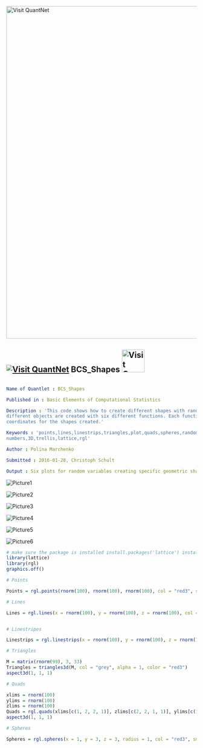 
[<img src="https://github.com/QuantLet/Styleguide-and-FAQ/blob/master/pictures/banner.png" width="880" alt="Visit QuantNet">](http://quantlet.de/index.php?p=info)

## [<img src="https://github.com/QuantLet/Styleguide-and-Validation-procedure/blob/master/pictures/qloqo.png" alt="Visit QuantNet">](http://quantlet.de/) **BCS_Shapes** [<img src="https://github.com/QuantLet/Styleguide-and-Validation-procedure/blob/master/pictures/QN2.png" width="60" alt="Visit QuantNet 2.0">](http://quantlet.de/d3/ia)

```yaml

Name of Quantlet : BCS_Shapes

Published in : Basic Elements of Computational Statistics

Description : 'This code shows how to create different shapes with random numbers in R. Six
different objects are created with six different functions. Each function uses variables as
coordinates for the shapes created.'

Keywords : 'points,lines,linestrips,triangles,plot,quads,spheres,random, normal,random
numbers,3D,trellis,lattice,rgl'

Author : Polina Marchenko

Submitted : 2016-01-28, Christoph Schult

Output : Six plots for random variables creating specific geometric shapes.

```

![Picture1](LineStrips3D.png)

![Picture2](Lines3D.png)

![Picture3](Points3D.png)

![Picture4](Quads.png)

![Picture5](Spheres.png)

![Picture6](Triangles3D.png)


```r
# make sure the package is installed install.packages('lattice') install.packages('rgl')
library(lattice)
library(rgl)
graphics.off()

# Points

Points = rgl.points(rnorm(100), rnorm(100), rnorm(100), col = "red3", size = 8)

# Lines

Lines = rgl.lines(x = rnorm(100), y = rnorm(100), z = rnorm(100), col = "red3")


# Linestripes

Linestrips = rgl.linestrips(x = rnorm(100), y = rnorm(100), z = rnorm(100), col = "red3")

# Triangles

M = matrix(rnorm(99), 3, 33)
Triangles = triangles3d(M, col = "grey", alpha = 1, color = "red3")
aspect3d(1, 1, 1)

# Quads

xlims = rnorm(100)
ylims = rnorm(100)
zlims = rnorm(100)
Quads = rgl.quads(xlims[c(1, 2, 2, 1)], zlims[c(2, 2, 1, 1)], ylims[c(1, 1, 2, 2)], color = "red3")
aspect3d(1, 1, 1)

# Spheres

Spheres = rgl.spheres(x = 1, y = 3, z = 3, radius = 1, col = "red3", smooth = T)

```
